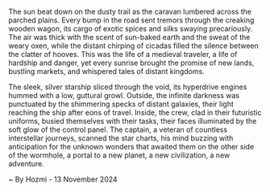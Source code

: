 
The sun beat down on the dusty trail as the caravan lumbered across the parched plains. Every bump in the road sent tremors through the creaking wooden wagon, its cargo of exotic spices and silks swaying precariously. The air was thick with the scent of sun-baked earth and the sweat of the weary oxen, while the distant chirping of cicadas filled the silence between the clatter of hooves. This was the life of a medieval traveler, a life of hardship and danger, yet every sunrise brought the promise of new lands, bustling markets, and whispered tales of distant kingdoms.

The sleek, silver starship sliced through the void, its hyperdrive engines hummed with a low, guttural growl. Outside, the infinite darkness was punctuated by the shimmering specks of distant galaxies, their light reaching the ship after eons of travel. Inside, the crew, clad in their futuristic uniforms, busied themselves with their tasks, their faces illuminated by the soft glow of the control panel. The captain, a veteran of countless interstellar journeys, scanned the star charts, his mind buzzing with anticipation for the unknown wonders that awaited them on the other side of the wormhole, a portal to a new planet, a new civilization, a new adventure. 

~ By Hozmi - 13 November 2024
